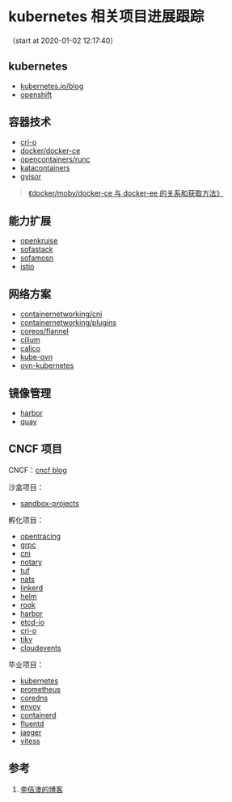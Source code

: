 <!-- toc -->
# kubernetes 相关项目进展跟踪

（start at 2020-01-02 12:17:40）

## kubernetes

* [kubernetes.io/blog](https://kubernetes.io/blog/)
* [openshift](https://www.openshift.com/)

## 容器技术

* [cri-o](https://cri-o.io/)
* [docker/docker-ce](https://github.com/docker/docker-ce/releases)
* [opencontainers/runc](https://github.com/opencontainers/runc/releases)
* [katacontainers](https://katacontainers.io/community/)
* [gvisor](https://gvisor.dev/blog/)

>[《docker/moby/docker-ce 与 docker-ee 的关系和获取方法》][2]

## 能力扩展

* [openkruise](https://openkruise.io/en-us/)
* [sofastack](https://www.sofastack.tech/blog/)
* [sofamosn](https://www.sofastack.tech/projects/sofa-mosn/overview/)
* [istio](https://istio.io/blog/)

## 网络方案

* [containernetworking/cni](https://github.com/containernetworking/cni/releases)
* [containernetworking/plugins](https://github.com/containernetworking/plugins/releases)
* [coreos/flannel](https://github.com/coreos/flannel/releases)
* [cilium](https://cilium.io/blog)
* [calico](https://www.projectcalico.org/blog/)
* [kube-ovn](https://github.com/alauda/kube-ovn)
* [ovn-kubernetes](https://github.com/ovn-org/ovn-kubernetes)

## 镜像管理

* [harbor](https://goharbor.io/blogs/)
* [quay](https://github.com/quay/quay)

## CNCF 项目

CNCF：[cncf blog](https://www.cncf.io/newsroom/blog/)

沙盒项目：

* [sandbox-projects](https://www.cncf.io/sandbox-projects/)

孵化项目：

* [opentracing](https://medium.com/opentracing)
* [grpc](https://www.grpc.io/blog/)
* [cni](https://github.com/containernetworking)
* [notary](https://github.com/theupdateframework/notary)
* [tuf](https://theupdateframework.netlify.com/)
* [nats](https://nats.io/blog/)
* [linkerd](https://linkerd.io/blog/)
* [helm](https://helm.sh/blog/)
* [rook](https://blog.rook.io/)
* [harbor](https://goharbor.io/blogs/)
* [etcd-io](https://github.com/etcd-io)
* [cri-o](https://cri-o.io/)
* [tikv](https://tikv.org/blog/)
* [cloudevents](https://github.com/cloudevents/spec)

毕业项目：

* [kubernetes](https://kubernetes.io/blog/)
* [prometheus](https://prometheus.io/blog/)
* [coredns](https://coredns.io/blog/)
* [envoy](https://blog.envoyproxy.io/)
* [containerd](https://containerd.io/)
* [fluentd](https://www.fluentd.org/blog/)
* [jaeger](https://www.jaegertracing.io/)
* [vitess](https://vitess.io/blog/)

## 参考

1. [李佶澳的博客][1]

[1]: https://www.lijiaocn.com "李佶澳的博客"
[2]: https://www.lijiaocn.com/%E9%A1%B9%E7%9B%AE/2017/07/18/docker-commnuity.html "moby、docker-ce与docker-ee"
